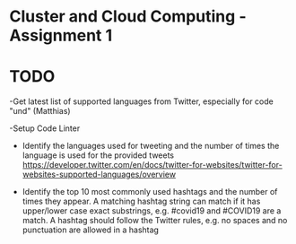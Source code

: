 # Cluster and Cloud Computing - Assignment 1

# TODO

-Get latest list of supported languages from Twitter, especially for code "und" (Matthias)

-Setup Code Linter

- Identify the languages used for tweeting and the number of times the language is used for the provided tweets
https://developer.twitter.com/en/docs/twitter-for-websites/twitter-for-websites-supported-languages/overview

- Identify the top 10 most commonly used hashtags and the number of times they appear. A matching hashtag string can match if it has upper/lower case exact substrings, e.g. #covid19 and #COVID19 are a match. A hashtag should follow the Twitter rules, e.g. no spaces and no punctuation are allowed in a hashtag
